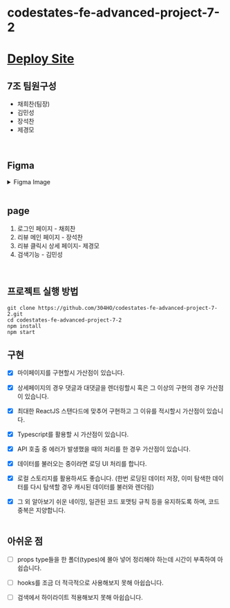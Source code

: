 # codestates-fe-advanced-project-7-2

# [Deploy Site](https://codestates-fe-advanced-project-7-2.vercel.app/)

## 7조 팀원구성

- 채희찬(팀장)
- 김민성
- 장석찬
- 제경모

<br/>

## Figma

<details>
    <summary>Figma Image</summary>
    
![로그인 페이지](https://user-images.githubusercontent.com/91649767/187705211-7178a927-8f99-43dc-a085-5c66d3883e57.png)

![리뷰(메인) 페이지](https://user-images.githubusercontent.com/91649767/187705141-9a55b41f-5407-449a-a931-6c8d1a6231b9.png)

![리뷰 클릭시](https://user-images.githubusercontent.com/91649767/187705255-a8e5da0d-7249-41e0-be21-a1e3d7eda8d6.png)

![검색기능](https://user-images.githubusercontent.com/91649767/187705353-90adf830-6dd6-4683-a931-1d6aead413bf.png)

![검색기능-1](https://user-images.githubusercontent.com/91649767/187705370-6063f918-48a4-4751-9d70-49a98dae40d8.png)

</details>
<br/>

## page

1. 로그인 페이지 - 채희찬
2. 리뷰 메인 페이지 - 장석찬
3. 리뷰 클릭시 상세 페이지- 제경모
4. 검색기능 - 김민성

<br/>

## 프로젝트 실행 방법

```
git clone https://github.com/304HO/codestates-fe-advanced-project-7-2.git
cd codestates-fe-advanced-project-7-2
npm install
npm start
```

## 구현

- [x] 마이페이지를 구현할시 가산점이 있습니다.

- [x] 상세페이지의 경우 댓글과 대댓글을 렌더링할시 혹은 그 이상의 구현의 경우 가산점이 있습니다.

- [x] 최대한 ReactJS 스탠다드에 맞추어 구현하고 그 이유를 적시할시 가산점이 있습니다.

- [x] Typescript를 활용할 시 가산점이 있습니다.

- [x] API 호출 중 에러가 발생했을 때의 처리를 한 경우 가산점이 있습니다.

- [x] 데이터를 불러오는 중이라면 로딩 UI 처리를 합니다.

- [x] 로컬 스토리지를 활용하셔도 좋습니다. (한번 로딩된 데이터 저장, 이미 탐색한 데이터를 다시 탐색할 경우 캐시된 데이터를 불러와 렌더링)

- [x] 그 외 알아보기 쉬운 네이밍, 일관된 코드 포맷팅 규칙 등을 유지하도록 하며, 코드 중복은 지양합니다.
      <br/>
      <br/>

## 아쉬운 점

- [ ] props type들을 한 폴더(types)에 몰아 넣어 정리해야 하는데 시간이 부족하여 아쉽습니다.

- [ ] hooks를 조금 더 적극적으로 사용해보지 못해 아쉽습니다.

- [ ] 검색에서 하이라이트 적용해보지 못해 아쉽습니다.
